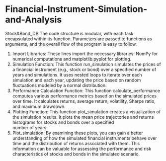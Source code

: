 # Financial-Instrument-Simulation-and-Analysis
Stock&amp;Bond_DB
The code structure is modular, with each task encapsulated within its function. Parameters are passed to functions as arguments, and the overall flow of the program is easy to follow.

1. Import Libraries:
      These lines import the necessary libraries: NumPy for numerical computations and matplotlib.pyplot for plotting.
2. Simulation Function:
      This function run_simulation simulates the prices of a financial instrument (e.g., stock or bond) over a specified number of years and simulations. It uses nested loops to iterate over each simulation and each year, updating the price based on random fluctuations modeled by a normal distribution.
3. Performance Calculation Function:
      This function calculate_performance computes various performance metrics based on the simulated prices over time. It calculates returns, average return, volatility, Sharpe ratio, and 
      maximum drawdown.
4. Plotting Function:
      This function plot_simulation creates a visualization of the simulation results. It plots the mean price trajectories and returns histograms for stocks and bonds over a specified     
      number of years.
5. Plot_simulation:
      By examining these plots, you can gain a better understanding of how the simulated financial instruments behave over time and the distribution of returns associated with them.
      This information can be valuable for assessing the performance and risk characteristics of stocks and bonds in the simulated scenario.
